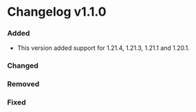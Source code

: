 # Changelog v1.1.0

### Added

- This version added support for 1.21.4, 1.21.3, 1.21.1 and 1.20.1.

### Changed

### Removed

### Fixed